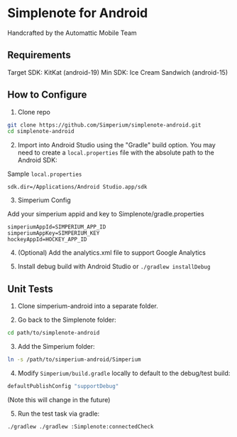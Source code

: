 # Simplenote for Android

Handcrafted by the Automattic Mobile Team

## Requirements

Target SDK: KitKat (android-19)
Min SDK: Ice Cream Sandwich (android-15)

## How to Configure

1) Clone repo

```bash
git clone https://github.com/Simperium/simplenote-android.git
cd simplenote-android
```

2) Import into Android Studio using the "Gradle" build option. You may need to create a `local.properties` file with the absolute path to the Android SDK:

Sample `local.properties`
```
sdk.dir=/Applications/Android Studio.app/sdk
```

3) Simperium Config

Add your simperium appid and key to Simplenote/gradle.properties

```
simperiumAppId=SIMPERIUM_APP_ID
simperiumAppKey=SIMPERIUM_KEY
hockeyAppId=HOCKEY_APP_ID
```

4) (Optional) Add the analytics.xml file to support Google Analytics

5) Install debug build with Android Studio or `./gradlew installDebug`

## Unit Tests

1) Clone simperium-android into a separate folder.

2) Go back to the Simplenote folder: 

```bash
cd path/to/simplenote-android
```

3) Add the Simperium folder:

```bash
ln -s /path/to/simperium-android/Simperium
```

4) Modify `Simperium/build.gradle` locally to default to the debug/test build:

```bash
defaultPublishConfig "supportDebug"
```

(Note this will change in the future)

5) Run the test task via gradle:

```bash
./gradlew ./gradlew :Simplenote:connectedCheck
```
